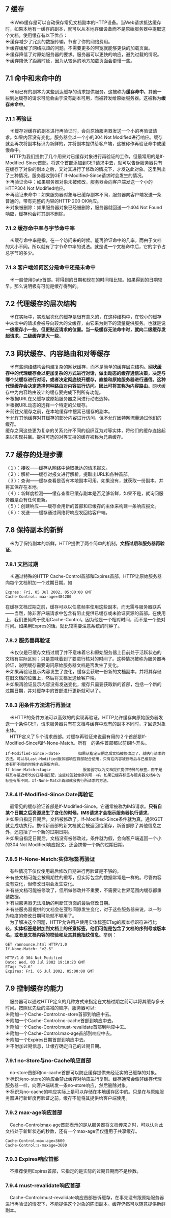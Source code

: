 ## 7 缓存
&emsp;&#9728;Web缓存是可以自动保存常见文档副本的HTTP设备。当Web请求抵达缓存时，如果本地有一缓存的副本，就可以从本地存储设备而不是原始服务器中提取这个文档。使用缓存有以下优点：  
&#9728;缓存减少了冗余的数据传输，节省了你的网络费用。  
&#9728;缓存缓解了网络瓶颈的问题。不需要更多的带宽就能够更快的加载页面。  
&#9728;缓存降低了对原始服务器的要求。服务器可以更快的响应，避免过载的情况。   
&#9728;缓存降低了距离时延，因为从较远的地方加载页面会更慢一些。  
## 7.1 命中和未命中的  
&emsp;&#9728;用已有的副本为某些到达缓存的请求提供服务。这被称为**缓存命中**。其他一些到达缓存的请求可能会由于没有副本可用，而被转发给原始服务器。这被称为**缓存未命中**。
### 7.1.1 再验证
&emsp;&#9728;缓存对缓存的副本进行再验证时，会向原始服务器发送一个小的再验证请求。如果内容没有变化，服务器会以一个小的304 Not Modified进行响应。缓存就会再次将副本标识为新鲜的，并将副本提供给客户端，这被称作再验证命中或缓慢命中。  
&emsp;HTTP为我们提供了几个用来对已缓存对象进行再验证的工作，但最常用的是If-Modified-Since首部。将这个首部添加到GET请求中去，就可以告诉服务器只有在缓存了对象的副本之后，又对其进行了修改的情况下，才发送此对象。这里列出了三种情况。服务器收到GET If-Modified-Since请求时会发生的情况。  
&#9728;再验证命中：如果服务器对象未被修改，服务器会向客户端发送一个小的HTTP304 Not Modified响应。   
&#9728;再验证未命中：如果服务器对象与已缓存副本不同，服务器向客户端发送一条普通的，带有完整的内容的HTTP 200 OK响应。  
&#9728;对象被删除：如果服务器对象已经被删除，服务器就回送一个404 Not Found响应，缓存也会将其副本删除。    
### 7.1.2  缓存命中率与字节命中率  
&emsp;&#9728;缓存命中率是指，在一个访问来的时候。能再验证命中的几率。而由于文档的大小不同。所以就有了字节命中率的说法。就是说一个文档命中后，它的字节占总字节的多少。  
### 7.1.3 客户端如何区分是命中还是未命中
&emsp;&#9728;一般使用Date首部。将得到的日期和现在的时间相比较。如果得到的日期较早。那么说明极有可能是缓存得到的。  
## 7.2 代理缓存的层次结构  
&emsp;&#9728;在实际中，实现层次化的缓存是很有意义的，在这种结构中，在较小的缓存中未命中的请求会被导向较大的父缓存，由它来为剩下的流量提供服务。也就是说**一级缓存小一些，但更贴近请求的位置。当一级缓存无法命中时，就向二级缓存发起请求，二级缓存更大一些**。  
## 7.3 网状缓存、内容路由和对等缓存  
&emsp;&#9728;有些网络结构会构建复杂的网状缓存，而不是简单的缓存层次结构。**网状缓存中的代理缓存会以更加复杂的方式进行对话，做出动态的缓存通信决策，决定与哪个父缓存进行对话，或者决定彻底绕开缓存，直接和原始服务器进行通信。这种代理缓存会决定选择何种路由对内容进行访问。因此可将其称为内容路由**。网状缓存中为内容路由设计的缓存要完成下列所有功能。  
&#9728;根据URL在父缓存或原始服务器之间进行动态选择。  
&#9728;根据URL动态的选择一个特定的父缓存。  
&#9728;前往父缓存之前，在本地缓存中搜索已缓存的副本。  
&#9728;允许其他缓存对其缓存的部分内容进行访问，但不允许因特网流量通过他们的缓存。  
缓存之间这些更为复杂的关系允许不同的组织互为对等实体，将他们的缓存连接起来以实现共赢。提供可选的对等支持的缓存被称为兄弟缓存。  
## 7.7 缓存的处理步骤 
（１）：接收——缓存从网络中读取抵达的请求报文。    
（２）：解析——缓存对报文进行解析，提取出URL和各种首部。   
（３）：查询——缓存查看是否有本地副本可用，如果没有，就获取一份副本。并将其保存在本地。  
（４）：新鲜度检测——缓存查看已缓存副本是否足够新鲜，如果不是，就询问服务器是否有任何更新。  
（５）：创建响应——缓存会用新的首部和已缓存的主体来构建一条响应报文。  
（６）：发送——缓存通过网络将响应发回给客户端。  
## 7.8 保持副本的新鲜  
&emsp;&#9728;为了保持副本的新鲜，HTTP提供了两个简单的机制。**文档过期和服务器再验证**。
### 7.8.1 文档过期  
&emsp;&#9728;通过特殊的HTTP Cache-Control首部和Expires首部，HTTP让原始服务器向每个文档附加一个过期日期。如
```
Expres: Fri, 05 Jul 2002, 05:00:00 GMT
Cache-Control: max-age=484200
```
在缓存文档过期之前，缓存可以以任意频率使用这些副本，而无需与服务器联系——当然，除非客户端请求中包含有阻止提供已缓存或未验证资源的首部。在使用上，我们更倾向于使用Cache-Control。因为他是一个相对时间，而不是一个绝对时间。如果用Expres的话。就比较需要注意系统的时钟了。  
### 7.8.2 服务器再验证  
&emsp;&#9728;仅仅是已缓存文档过期了并不意味着它和原始服务器上目前处于活跃状态的文档有实际区别；只是意味着到了要进行核对的时间了。这种情况被称为服务器再验证，说明缓存需要询问原始服务器文档是否发生了变化。   
&#9728;如果再验证显示内容发生了变化，缓存会获取一份新的文档副本，并将其存储在旧文档的位置上，然后将文档发送给客户端。    
&#9728;如果再验证显示内容没有发送变化，缓存只需要获取新的首部，包括一个新的过期日期，并对缓存中的首部进行更新就可以了。    
### 7.8.3 用条件方法进行再验证  
&emsp;&#9728;HTTP的条件方法可以高效的的实现再验证。HTTP允许缓存向原始服务器发送一个条件GET，请求服务器只有在文档与缓存中现有的副本不同时，才回送对象主体。  
&emsp;HTTP定义了５个请求首部。对缓存再验证来说最有用的２个首部是If-Modified-Since和If-None-Match。所有　的条件首部都以前缀If-开头。
```
If-Modified-Since:<date>        如果从指定日期之后文档被修改过了，就执行请求的方法。可以与Last-Modified服务器响应首部配合使用，只有在内容被修改后与已缓存版                                                               本有所不同的时候才去获取内容。
If-None-Match:<tags>              服务器可以为文档提供提供特殊的标签，而不是将其与最近修改的日期相匹配，这些标签就像序列号一样。如果已缓存标签与服务器文档中的                                                            标签有所不同，If-None-Match首部就会执行所请求的方法。
```
### 7.8.4 If-Modified-Since:Date再验证
&emsp;最常见的缓存验证首部是If-Modified-Since。它通常被称为IMS请求。**只有自某个日期之后资源发生了变化的时候，IMS请求才会指示服务器执行请求**。  
&#9728;如果自指定日期后，文档被修改了，If-Modified-Since条件就为真，通常GET就会成功执行。携带新首部的新文档就会被返回给缓存，新首部除了其他信息之外，还包括了一个新的过期日期。  
&#9728;如果自指定日期后，文档没有被修改过。条件就为假，会向客户端返回一个小的304 Not Modified响应报文。还会携带一个新的过期日期。  
### 7.8.5 If-None-Match:实体标签再验证
&emsp;有些情况下仅仅使用最后修改日期进行再验证是不够的。  
&#9728;有些文档可能会被周期性的重写，但实际包含的数据常常是一样的。尽管内容没有变化，但修改日期会发生变化。  
&#9728;有些文档可能被修改了，但所做修改并不重要，不需要让世界范围内缓存都重装数据。  
&#9728;有些服务器无法准确的判断其页面的最后修改日期。  
&#9728;有些服务器提供的文档会在亚秒间隙发生变化，对于这些服务器来说，以一秒为粒度的修改日期可能就不够用了。  
&emsp;为了解决这个问题，HTTP允许用户使用实体标签ETag的版本标识符进行比较。**实体标签是附加到文档上的任意标签，他们可能是包含了文档的序列号或版本名，或者是文档内容的校验和及其其他指纹信息**。举例：
```
GET /announce.html HTTP/1.0
If-None-Match: "v2.6"

HTTP/1.0 304 Not Modified
Date: Wed, 03 Jul 2002 19:18:23 GMT
ETag: "v2.6"
Expires: Fri, 05 Jul 2002, 05:00:00 GMT
```
## 7.9 控制缓存的能力  
&emsp;服务器可以通过HTTP定义的几种方式来指定在文档过期之前可以将其缓存多长时间。按照优先级的递减的顺序，服务器可以:   
&#9728;附加一个Cache-Control:no-store首部到响应中去。  
&#9728;附加一个Cache-Control:no-cache首部到响应中去。   
&#9728;附加一个Cache-Control:must-revalidate首部到响应中去。  
&#9728;附加一个Cache-Control:max-age首部到响应中去。   
&#9728;附加一个Expires日期首部到响应中去。  
&#9728;不附加过期信息，让缓存确定自己的过期日期。  
### 7.9.1 no-Store与no-Cache响应首部  
&emsp;no-store首部和no-cache首部可以防止缓存提供未经证实的已缓存的对象。   
&#9728;标识为no-store的响应会禁止缓存对响应进行复制。缓存通常会像非缓存代理服务器一样，向客户端转发一条no-store响应，然后删除对象。   
&#9728;标识为no-cache的响应实际上是可以存储在本地缓存区中的。只是在与原始服务器进行新鲜度再验证之前，缓存不能将其提供给客户端使用。  
### 7.9.2 max-age响应首部  
&emsp;Cache-Control:max-age首部表示的是从服务器将文档传来之时，可以认为此文档处于新鲜状态的秒数，还有一个max-age但仅适用于共享缓存。
```
Cache-Control:max-age=3600
Cache-Control:s-maxage=3600
```
### 7.9.3 Expires响应首部  
&emsp;不推荐使用Expires首部，它指定的是实际的过期日期而不是秒数。
### 7.9.4 must-revalidate响应首部  
&emsp;Cache-Control:must-revalidate响应首部告诉缓存，在事先没有跟原始服务器进行再验证的情况下，不能提供这个对象的陈旧副本。缓存仍然可以随意提供新鲜副本。  





























